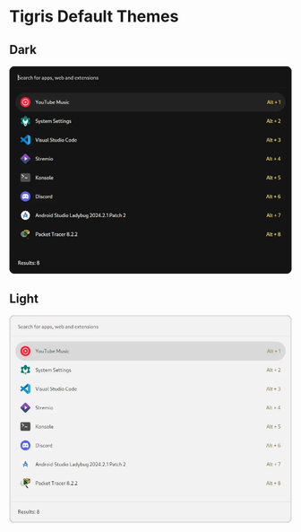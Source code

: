 # Tigris Default Themes

## Dark

![alt text](dark-preview.webp)

## Light
![alt text](light-preview.webp)
